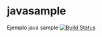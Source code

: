 # javasample
Ejemplo java sample
[![Build Status](https://dev.azure.com/AZ400demooocu/appPipeline/_apis/build/status/oscarchevez.javasample?branchName=main)](https://dev.azure.com/AZ400demooocu/appPipeline/_build/latest?definitionId=3&branchName=main)
